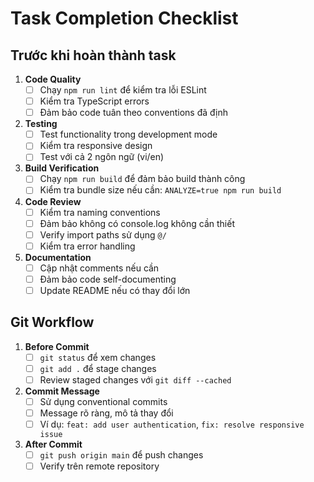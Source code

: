 # Task Completion Checklist

## Trước khi hoàn thành task

1. **Code Quality**
   - [ ] Chạy `npm run lint` để kiểm tra lỗi ESLint
   - [ ] Kiểm tra TypeScript errors
   - [ ] Đảm bảo code tuân theo conventions đã định

2. **Testing**
   - [ ] Test functionality trong development mode
   - [ ] Kiểm tra responsive design
   - [ ] Test với cả 2 ngôn ngữ (vi/en)

3. **Build Verification**
   - [ ] Chạy `npm run build` để đảm bảo build thành công
   - [ ] Kiểm tra bundle size nếu cần: `ANALYZE=true npm run build`

4. **Code Review**
   - [ ] Kiểm tra naming conventions
   - [ ] Đảm bảo không có console.log không cần thiết
   - [ ] Verify import paths sử dụng `@/`
   - [ ] Kiểm tra error handling

5. **Documentation**
   - [ ] Cập nhật comments nếu cần
   - [ ] Đảm bảo code self-documenting
   - [ ] Update README nếu có thay đổi lớn

## Git Workflow

1. **Before Commit**
   - [ ] `git status` để xem changes
   - [ ] `git add .` để stage changes
   - [ ] Review staged changes với `git diff --cached`

2. **Commit Message**
   - [ ] Sử dụng conventional commits
   - [ ] Message rõ ràng, mô tả thay đổi
   - [ ] Ví dụ: `feat: add user authentication`, `fix: resolve responsive issue`

3. **After Commit**
   - [ ] `git push origin main` để push changes
   - [ ] Verify trên remote repository
